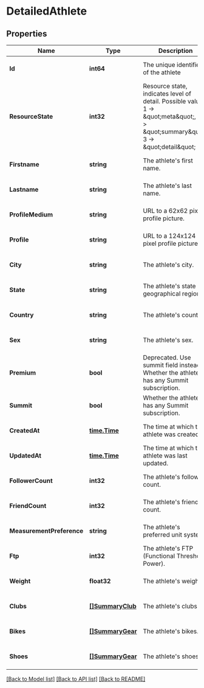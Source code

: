 # DetailedAthlete

## Properties
Name | Type | Description | Notes
------------ | ------------- | ------------- | -------------
**Id** | **int64** | The unique identifier of the athlete | [optional] [default to null]
**ResourceState** | **int32** | Resource state, indicates level of detail. Possible values: 1 -&gt; \&quot;meta\&quot;, 2 -&gt; \&quot;summary\&quot;, 3 -&gt; \&quot;detail\&quot; | [optional] [default to null]
**Firstname** | **string** | The athlete&#39;s first name. | [optional] [default to null]
**Lastname** | **string** | The athlete&#39;s last name. | [optional] [default to null]
**ProfileMedium** | **string** | URL to a 62x62 pixel profile picture. | [optional] [default to null]
**Profile** | **string** | URL to a 124x124 pixel profile picture. | [optional] [default to null]
**City** | **string** | The athlete&#39;s city. | [optional] [default to null]
**State** | **string** | The athlete&#39;s state or geographical region. | [optional] [default to null]
**Country** | **string** | The athlete&#39;s country. | [optional] [default to null]
**Sex** | **string** | The athlete&#39;s sex. | [optional] [default to null]
**Premium** | **bool** | Deprecated.  Use summit field instead. Whether the athlete has any Summit subscription. | [optional] [default to null]
**Summit** | **bool** | Whether the athlete has any Summit subscription. | [optional] [default to null]
**CreatedAt** | [**time.Time**](time.Time.md) | The time at which the athlete was created. | [optional] [default to null]
**UpdatedAt** | [**time.Time**](time.Time.md) | The time at which the athlete was last updated. | [optional] [default to null]
**FollowerCount** | **int32** | The athlete&#39;s follower count. | [optional] [default to null]
**FriendCount** | **int32** | The athlete&#39;s friend count. | [optional] [default to null]
**MeasurementPreference** | **string** | The athlete&#39;s preferred unit system. | [optional] [default to null]
**Ftp** | **int32** | The athlete&#39;s FTP (Functional Threshold Power). | [optional] [default to null]
**Weight** | **float32** | The athlete&#39;s weight. | [optional] [default to null]
**Clubs** | [**[]SummaryClub**](SummaryClub.md) | The athlete&#39;s clubs. | [optional] [default to null]
**Bikes** | [**[]SummaryGear**](SummaryGear.md) | The athlete&#39;s bikes. | [optional] [default to null]
**Shoes** | [**[]SummaryGear**](SummaryGear.md) | The athlete&#39;s shoes. | [optional] [default to null]

[[Back to Model list]](../README.md#documentation-for-models) [[Back to API list]](../README.md#documentation-for-api-endpoints) [[Back to README]](../README.md)
